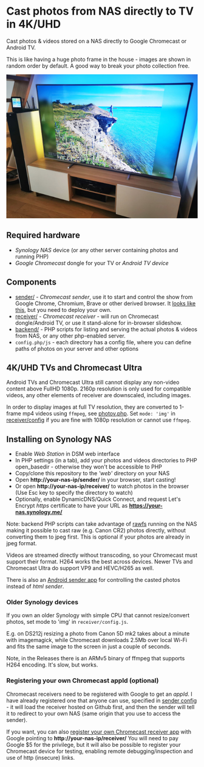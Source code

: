 Cast photos from NAS directly to TV in 4K/UHD
=============================================

Cast photos & videos stored on a NAS directly to Google Chromecast or Android TV.

This is like having a huge photo frame in the house - images are shown in random order by default.
A good way to break your photo collection free.

![Android TV casting images](tv.jpg)

## Required hardware

- *Synology NAS* device (or any other server containing photos and running PHP)
- *Google Chromecast* dongle for your TV or *Android TV device*

## Components

* [sender/](sender/) - *Chromecast sender*, use it to start and control the show from Google Chrome, Chromium, Brave or other derived browser.
  It [looks like this](https://keks.ee/synology-cast-photos/sender/), but you need to deploy your own.
* [receiver/](receiver/) - *Chromecast receiver* - will run on Chromecast dongle/Android TV, or use it stand-alone for in-browser slideshow.
* [backend/](backend/) - PHP scripts for listing and serving the actual photos & videos from NAS, or any other php-enabled server.
* `config.php/js` - each directory has a config file, where you can define paths of photos on your server and other options

## 4K/UHD TVs and Chromecast Ultra

Android TVs and Chromecast Ultra still cannot display any non-video content above FullHD 1080p.
2160p resolution is only used for compatible videos, any other elements of receiver are downscaled, including images.

In order to display images at full TV resolution, they are converted to 1-frame mp4 videos using `ffmpeg`, see [photov.php](backend/photov.php).
Set `mode: 'img'` in [receiver/config](receiver/config.js) if you are fine with 1080p resolution or cannot use `ffmpeg`.

## Installing on Synology NAS

- Enable *Web Station* in DSM web interface
- In PHP settings (in a tab), add your photos and videos directories to PHP open_basedir - otherwise they won't be accessible to PHP
- Copy/clone this repository to the *'web'* directory on your NAS
- Open **http://your-nas-ip/sender/** in your browser, start casting!
- Or open **http://your-nas-ip/receiver/** to watch photos in the browser (Use Esc key to specify the directory to watch)
- Optionally, enable DynamicDNS/Quick Connect, and request Let's Encrypt *https* certificate to have your URL as **https://your-nas.synology.me/**

Note: backend PHP scripts can take advantage of [rawfs](http://github.com/angryziber/rawfs) running on the NAS making it
possible to cast raw (e.g. Canon CR2) photos directly, without converting them to jpeg first. This is optional if your photos are already
in jpeg format.

Videos are streamed directly without transcoding, so your Chromecast must support their format. H264 works the best across devices.
Newer TVs and Chromecast Ultra do support VP9 and HEVC/H265 as well.

There is also an [Android sender app](https://github.com/angryziber/synology-cast-photos-android) for controlling the casted photos instead of *html sender*.

### Older Synology devices

If you own an older Synology with simple CPU that cannot resize/convert photos, set mode to 'img' in `receiver/config.js`.

E.g. on DS212j resizing a photo from Canon 5D mk2 takes about a minute with imagemagick, while Chromecast downloads 2.5Mb
over local Wi-Fi and fits the same image to the screen in just a couple of seconds.

Note, in the Releases there is an ARMv5 binary of ffmpeg that supports H264 encoding. It's slow, but works.

### Registering your own Chromecast appId (optional)

Chromecast receivers need to be registered with Google to get an *appId*.
I have already registered one that anyone can use, specified in [sender config](sender/config.js) -
it will load the receiver hosted on Github first, and then the sender will tell it to redirect to your own NAS (same origin that you use to access the sender).

If you want, you can also [register your own Chromecast receiver app](https://cast.google.com/publish/) with Google pointing to **http://your-nas-ip/receiver/**
You will need to pay Google $5 for the privilege, but it will also be possible to register your Chromecast device for testing,
enabling remote debugging/inspection and use of http (insecure) links.

